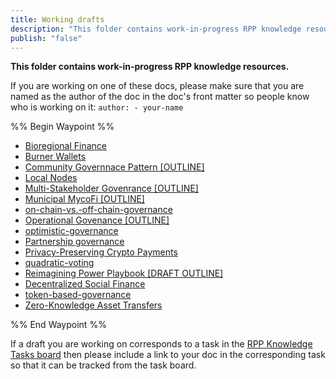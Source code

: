 ```yaml
---
title: Working drafts
description: "This folder contains work-in-progress RPP knowledge resources"
publish: "false"
---
```


**This folder contains work-in-progress RPP knowledge resources.**

If you are working on one of these docs, please make sure that you are named as the author of the doc in the doc's front matter so people know who is working on it: `author: - your-name`

%% Begin Waypoint %%
- [Bioregional Finance](./biofi.md)
- [Burner Wallets](./burner-wallets.md)
- [Community Governnace Pattern [OUTLINE]](./community-governance.md)
- [Local Nodes](./local-nodes.md)
- [Multi-Stakeholder Govenrance [OUTLINE]](./multistakeholder-governance.md)
- [Municipal MycoFi [OUTLINE]](./municipal-mycofi.md)
- [on-chain-vs.-off-chain-governance](./on-chain-vs.-off-chain-governance.md)
- [Operational Govenance [OUTLINE]](./operational-governance.md)
- [optimistic-governance](./optimistic-governance.md)
- [Partnership governance](./partnership-governance.md)
- [Privacy-Preserving Crypto Payments](./privacy-payments.md)
- [quadratic-voting](./quadratic-voting.md)
- [Reimagining Power Playbook [DRAFT OUTLINE]](./rp-playbook.md)
- [Decentralized Social Finance](./social-finance.md)
- [token-based-governance](./token-based-governance.md)
- [Zero-Knowledge Asset Transfers](./zero-knowledge-transfers.md)

%% End Waypoint %%

If a draft you are working on corresponds to a task in the [RPP Knowledge Tasks board](notes/rpp/RPP%20Knowledge%20Tasks.md) then please include a link to your doc in the corresponding task so that it can be tracked from the task board. 